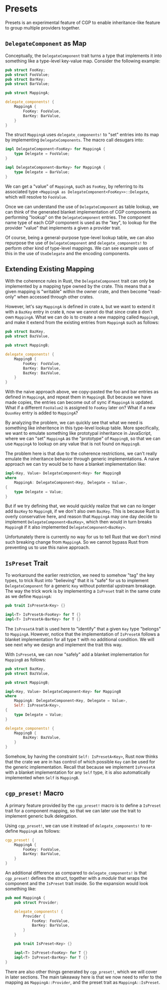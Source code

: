 # Presets

Presets is an experimental feature of CGP to enable inheritance-like feature to group multiple providers together.

## `DelegateComponent` as Map

Conceptually, the `DelegateComponent` trait turns a type that implements it into something like a type-level key-value map. Consider the following example:

```rust
pub struct FooKey;
pub struct FooValue;
pub struct BarKey;
pub struct BarValue;

pub struct MappingA;

delegate_components! {
    MappingA {
        FooKey: FooValue,
        BarKey: BarValue,
    }
}
```

The struct `MappingA` uses `delegate_components!` to "set" entries into its map by implementing `DelegateComponents`. The macro call desugars into:

```rust
impl DelegateComponent<FooKey> for MappingA {
    type Delegate = FooValue;
}

impl DelegateComponent<BarKey> for MappingA {
    type Delegate = BarValue;
}
```

We can get a "value" of `MappingA`, such as `FooKey`, by referring to its associated type `<MappingA as DelegateComponent<FooKey>>::Delegate`, which will resolve to `FooValue`.

Once we can understand the use of `DelegateComponent` as table lookup, we can think of the generated blanket implementation of CGP components as performing "lookup" on the `DelegateComponent` entries. The component name type of each CGP component is used as the "key", to lookup for the provider "value" that implements a given a provider trait.

Of course, being a general-purpose type-level lookup table, we can also repurpose the use of `DelegateComponent` and `delegate_components!` to perform other kind of type-level mappings. We can see example uses of this in the use of `UseDelegate` and the encoding components.

## Extending Existing Mapping

With the coherence rules in Rust, the `DelegateComponent` trait can only be implemented by a mapping type owned by the crate. This means that a given mapping is "writable" within the owner crate, and then become "read-only" when accessed through other crates.

However, let's say `MappingA` is defined in crate `A`, but we want to extend it with a `BazKey` entry in crate `B`, now we cannot do that since crate `B` don't own `MappingA`. What we can do is to create a new mapping called `MappingB`, and make it extend from the existing entries from `MappingA` such as follows:

``` rust
pub struct BazKey,
pub struct BazValue,

pub struct MappingB;

delegate_components! {
    MappingB {
        FooKey: FooValue,
        BarKey: BarValue,
        BazKey: BazValue,
    }
}
```

With the naive approach above, we copy-pasted the foo and bar entries as defined in `MappingA`, and repeat them in `MappingB`. But because we have made copies, the entries can become out of sync if `MappingA` is updated. What if a different `FooValue2` is assigned to `FooKey` later on? What if a new `QuuxKey` entry is added to `MappingA`?

By analyzing the problem, we can quickly see that what we need is something like inheritence in this type-level lookup table. More specifically, we want to emulate something like prototypal inheritance in JavaScript, where we can "set" `MappingA` as the "prototype" of `MappingB`, so that we can use `MappingA` to lookup on any value that is not found on `MappingB`.

The problem here is that due to the coherence restrictions, we can't really emulate the inheritance behavior through generic implementations. A naive approach we can try would be to have a blanket implementation like:

```rust
impl<Key, Value> DelegateComponent<Key> for MappingB
where
    MappingA: DelegateComponent<Key, Delegate = Value>,
{
    type Delegate = Value;
}
```

But if we try defining that, we would quickly realize that we can no longer add `BazKey` to `MappingB`, if we don't also own `BazKey`. This is because Rust is overly conservative here, and reason that `MappingA` may one day decide to implement `DelegateComponent<BazKey>`, which then would in turn breaks `MappingB` if it also implemented `DelegateComponent<BazKey>`.

Unfortunately there is currently no way for us to tell Rust that we don't mind such breaking change from `MappingA`. So we cannot bypass Rust from preventing us to use this naive approach.

## `IsPreset` Trait

To workaround the earlier restriction, we need to somehow "tag" the key types, to trick Rust into "believing" that it is "safe" for us to implement `DelegateComponent` for a generic `Key` without potential upstream breakage. The way the trick work is by implementing a `IsPreset` trait in the same crate as we define `MappingA`:

```rust
pub trait IsPresetA<Key> {}

impl<T> IsPresetA<FooKey> for T {}
impl<T> IsPresetA<BarKey> for T {}
```

The `IsPresetA` trait is used here to "identify" that a given `Key` type "belongs" to `MappingA`. However, notice that the implementation of `IsPresetA` follows a blanket implementation for all type `T` with no additional condition. We will see next why we design and implement the trait this way.

With `IsPresetA`, we can now "safely" add a blanket implementation for `MappingB` as follows:

``` rust
pub struct BazKey,
pub struct BazValue,

pub struct MappingB;

impl<Key, Value> DelegateComponent<Key> for MappingB
where
    MappingA: DelegateComponent<Key, Delegate = Value>,
    Self: IsPresetA<Key>,
{
    type Delegate = Value;
}

delegate_components! {
    MappingB {
        BazKey: BazValue,
    }
}
```

Somehow, by having the constraint `Self: IsPresetA<Key>`, Rust now thinks that the crate we are in has control of which possible `Key` can be used for the generic implementation. Recall that because we implement `IsPresetA` with a blanket implementation for any `Self` type, it is also automatically implemented when `Self` is `MappingB`.

## `cgp_preset!` Macro

A primary feature provided by the `cgp_preset!` macro is to define a `IsPreset` trait for a component mapping, so that we can later use the trait to implement generic bulk delegation.

Using `cgp_preset!`, we can use it instead of `delegate_components!` to re-define `MappingA` as follows:

```rust
cgp_preset! {
    MappingA {
        FooKey: FooValue,
        BarKey: BarValue,
    }
}
```

An additional difference as compared to `delegate_components!` is that `cgp_preset!` defines the struct, together with a _module_ that wraps the component and the `IsPreset` trait inside. So the expansion would look something like:

```rust
pub mod MappingA {
    pub struct Provider;

    delegate_components! {
        Provider {
            FooKey: FooValue,
            BarKey: BarValue,
        }
    }

    pub trait IsPreset<Key> {}

    impl<T> IsPreset<FooKey> for T {}
    impl<T> IsPreset<BarKey> for T {}
}
```

There are also other things generated by `cgp_preset!`, which we will cover in later sections. The main takeaway here is that we now need to refer to the mapping as `MappingA::Provider`, and the preset trait as `MappingA::IsPreset`.